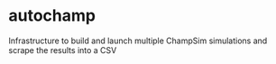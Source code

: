# autochamp
Infrastructure to build and launch multiple ChampSim simulations and scrape the results into a CSV
